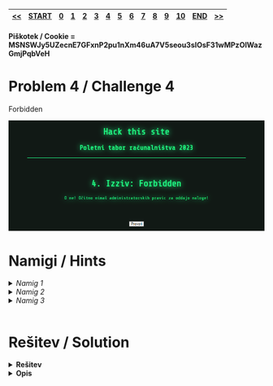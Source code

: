 |[<<](/guides/chall3.md)|[START](/guides/main.md)|[0](/guides/chall0.md)|[1](/guides/chall1.md)|[2](/guides/chall2.md)|[3](/guides/chall3.md)|[4](/guides/chall4.md)|[5](/guides/chall5.md)|[6](/guides/chall6.md)|[7](/guides/chall7.md)|[8](/guides/chall8.md)|[9](/guides/chall9.md)|[10](/guides/chall10.md)|[END](/guides/end.md)|[>>](/guides/chall5.md)|
|:-|:-|:-|:-|:-|:-|:-|:-|:-|:-|:-|:-|:-|:-|:-|

#### Piškotek / Cookie = MSNSWJy5UZecnE7GFxnP2pu1nXm46uA7V5seou3sIOsF31wMPzOIWazGmjPqbVeH

# Problem 4 / Challenge 4
Forbidden

![Image](/guides/images/image4.png)


# Namigi / Hints

<details >
<summary>
    <i>Namig 1</i> 
</summary>
    Base64, kako izgleda
</details>

<details >
<summary>
    <i>Namig 2</i> 
</summary>
🍪
</details>
<details >
<summary>
    <i>Namig 3</i> 
</summary>
Kje najdemo 🍪 in kaj se zgodi če jih pretvorimo iz base64?
</details>
<br>

# Rešitev / Solution

<details>
<summary><b>
    Rešitev
</b></summary>
    Spremeni piškotek <b>session</b> v <code>eyJpZCI6ICJyM2FuOXI4bGxzWTh2bzVpIiwgImFkbWluIjogdHJ1ZX0=</code>


</details>
<details>
<summary><b>
    Opis
</b></summary>
Če dekodiramo piškotek <code>session</code> iz base64 <b>{"id": "r3an9r8llsY8vo5i", "admin": false} </b> , in spremenimo false v true in zakodiramo v base64 ter zamenjano 🍪.

[Dekodirnik](https://www.base64decode.org/), [Kodirnik](https://www.base64encode.org/)

</details>